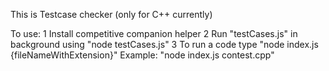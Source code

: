 This is Testcase checker (only for C++ currently)

To use:
1 Install competitive companion helper
2 Run "testCases.js" in background using "node testCases.js"
3 To run a code type "node index.js {fileNameWithExtension}"
Example: "node index.js contest.cpp"
